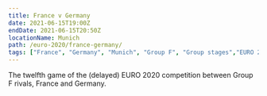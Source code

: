 ```yaml
---
title: France v Germany
date: 2021-06-15T19:00Z
endDate: 2021-06-15T20:50Z
locationName: Munich
path: /euro-2020/france-germany/
tags: ["France", "Germany", "Munich", "Group F", "Group stages","EURO 2020"]
---
```


The twelfth game of the (delayed) EURO 2020 competition between Group F rivals, France and Germany.